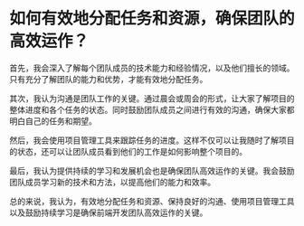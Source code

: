 # 如何有效地分配任务和资源，确保团队的高效运作？

首先，我会深入了解每个团队成员的技术能力和经验情况，以及他们擅长的领域。只有充分了解团队的能力和优势，才能有效地分配任务。

其次，我认为沟通是团队工作的关键。通过晨会或周会的形式，让大家了解项目的整体进度和各个任务的状态。同时鼓励团队成员之间进行有效的沟通，确保大家都明白自己的任务和期望。

然后，我会使用项目管理工具来跟踪任务的进度。这样不仅可以让我随时了解项目的状态，还可以让团队成员看到他们的工作是如何影响整个项目的。

最后，我认为提供持续的学习和发展机会也是确保团队高效运作的关键。我会鼓励团队成员学习新的技术和方法，以提高他们的能力和效率。

总的来说，我认为，有效地分配任务和资源、保持良好的沟通、使用项目管理工具以及鼓励持续学习是确保前端开发团队高效运作的关键。
